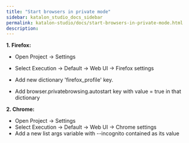 ```yaml
---
title: "Start browsers in private mode" 
sidebar: katalon_studio_docs_sidebar
permalink: katalon-studio/docs/start-browsers-in-private-mode.html 
description: 
---
```

**1. Firefox:**

*   Open Project -> Settings  
    
*   Select Execution -> Default -> Web UI -> Firefox settings
*   Add new dictionary 'firefox_profile' key.
*   Add browser.privatebrowsing.autostart key with value = true in that dictionary

  

**2\. Chrome:**

*   Open Project -> Settings
*   Select Execution -> Default -> Web UI -> Chrome settings
*   Add a new list args variable with --incognito contained as its value